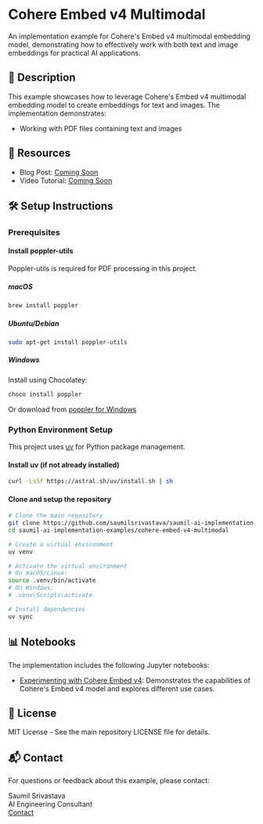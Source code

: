 # Cohere Embed v4 Multimodal

An implementation example for Cohere's Embed v4 multimodal embedding model, demonstrating how to effectively work with both text and image embeddings for practical AI applications.

## 📝 Description

This example showcases how to leverage Cohere's Embed v4 multimodal embedding model to create embeddings for text and images. The implementation demonstrates:

- Working with PDF files containing text and images

## 🔗 Resources

- Blog Post: [Coming Soon]()
- Video Tutorial: [Coming Soon]()

## 🛠️ Setup Instructions

### Prerequisites

#### Install poppler-utils

Poppler-utils is required for PDF processing in this project.

##### macOS
```bash
brew install poppler
```

##### Ubuntu/Debian
```bash
sudo apt-get install poppler-utils
```

##### Windows
Install using Chocolatey:
```bash
choco install poppler
```
Or download from [poppler for Windows](https://github.com/oschwartz10612/poppler-windows/releases)

### Python Environment Setup

This project uses [uv](https://github.com/astral-sh/uv) for Python package management.

#### Install uv (if not already installed)
```bash
curl -LsSf https://astral.sh/uv/install.sh | sh
```

#### Clone and setup the repository
```bash
# Clone the main repository
git clone https://github.com/saumilsrivastava/saumil-ai-implementation-examples.git
cd saumil-ai-implementation-examples/cohere-embed-v4-multimodal

# Create a virtual environment
uv venv

# Activate the virtual environment
# On macOS/Linux:
source .venv/bin/activate
# On Windows:
# .venv\Scripts\activate

# Install dependencies
uv sync
```

## 📊 Notebooks

The implementation includes the following Jupyter notebooks:

- [Experimenting with Cohere Embed v4](./notebooks/Experimenting_with_CohereEmbedv4.ipynb): Demonstrates the capabilities of Cohere's Embed v4 model and explores different use cases.



## 📄 License

MIT License - See the main repository LICENSE file for details.

## 📬 Contact

For questions or feedback about this example, please contact:

Saumil Srivastava  
AI Engineering Consultant  
[Contact](https://www.saumilsrivastava.ai/book-consultation)
